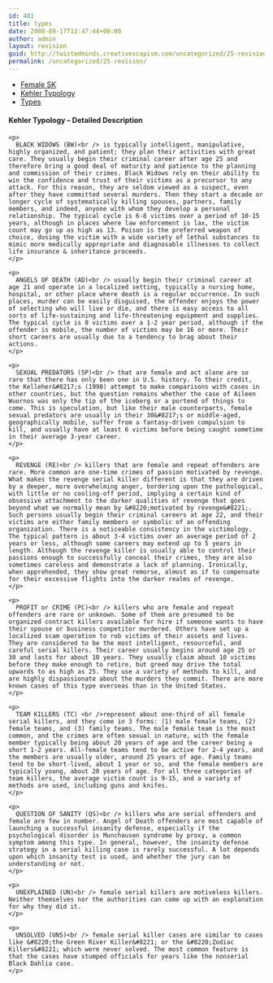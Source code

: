 ```yaml
---
id: 401
title: types
date: 2008-09-17T12:47:44+00:00
author: admin
layout: revision
guid: http://twistedminds.creativescapism.com/uncategorized/25-revision/
permalink: /uncategorized/25-revision/
---
```

<p class="dropcap-first">
  <ul id="navlist">
    <li>
      <a href="/kehler-typology/female/" title="female serial killers - Introduction">Female SK</a>
    </li>
    <li>
      <a href="/kehler-typology/female-serial-killers/" title="Female Serial Killers - Kehler Typology">Kehler Typology</a>
    </li>
    <li id="active">
      <a href="/kehler-typology/types/" id="current" title="Female Serial Killers Types">Types</a>
    </li>
  </ul>
  
  <div class="body">
    <h4>
      Kehler Typology &#8211; Detailed Description
    </h4>
    
    <p>
      BLACK WIDOWS (BW)<br /> is typically intelligent, manipulative, highly organized, and patient; they plan their activities with great care. They usually begin their criminal career after age 25 and therefore bring a good deal of maturity and patience to the planning and commission of their crimes. Black Widows rely on their ability to win the confidence and trust of their victims as a precursor to any attack. For this reason, they are seldom viewed as a suspect, even after they have committed several murders. Then they start a decade or longer cycle of systematically killing spouses, partners, family members, and indeed, anyone with whom they develop a personal relationship. The typical cycle is 6-8 victims over a period of 10-15 years, although in places where law enforcement is lax, the victim count may go up as high as 13. Poison is the preferred weapon of choice, dosing the victim with a wide variety of lethal substances to mimic more medically appropriate and diagnosable illnesses to collect life insurance & inheritance proceeds.
    </p>
    
    <p>
      ANGELS OF DEATH (AD)<br /> usually begin their criminal career at age 21 and operate in a localized setting, typically a nursing home, hospital, or other place where death is a regular occurrence. In such places, murder can be easily disguised, the offender enjoys the power of selecting who will live or die, and there is easy access to all sorts of life-sustaining and life-threatening equipment and supplies. The typical cycle is 8 victims over a 1-2 year period, although if the offender is mobile, the number of victims may be 16 or more. Their short careers are usually due to a tendency to brag about their actions.
    </p>
    
    <p>
      SEXUAL PREDATORS (SP)<br /> that are female and act alone are so rare that there has only been one in U.S. history. To their credit, the Kelleher&#8217;s (1998) attempt to make comparisons with cases in other countries, but the question remains whether the case of Aileen Wuornos was only the tip of the iceberg or a portend of things to come. This is speculation, but like their male counterparts, female sexual predators are usually in their 30&#8217;s or middle-aged, geographically mobile, suffer from a fantasy-driven compulsion to kill, and usually have at least 6 victims before being caught sometime in their average 3-year career.
    </p>
    
    <p>
      REVENGE (RE)<br /> killers that are female and repeat offenders are rare. More common are one-time crimes of passion motivated by revenge. What makes the revenge serial killer different is that they are driven by a deeper, more overwhelming anger, bordering upon the pathological, with little or no cooling-off period, implying a certain kind of obsessive attachment to the darker qualities of revenge that goes beyond what we normally mean by &#8220;motivated by revenge&#8221;. Such persons usually begin their criminal careers at age 22, and their victims are either family members or symbolic of an offending organization. There is a noticeable consistency in the victimology. The typical pattern is about 3-4 victims over an average period of 2 years or less, although some careers may extend up to 5 years in length. Although the revenge killer is usually able to control their passions enough to successfully conceal their crimes, they are also sometimes careless and demonstrate a lack of planning. Ironically, when apprehended, they show great remorse, almost as if to compensate for their excessive flights into the darker realms of revenge.
    </p>
    
    <p>
      PROFIT or CRIME (PC)<br /> killers who are female and repeat offenders are rare or unknown. Some of them are presumed to be organized contract killers available for hire if someone wants to have their spouse or business competitor murdered. Others have set up a localized scam operation to rob victims of their assets and lives. They are considered to be the most intelligent, resourceful, and careful serial killers. Their career usually begins around age 25 or 30 and lasts for about 10 years. They usually claim about 10 victims before they make enough to retire, but greed may drive the total upwards to as high as 25. They use a variety of methods to kill, and are highly dispassionate about the murders they commit. There are more known cases of this type overseas than in the United States.
    </p>
    
    <p>
      TEAM KILLERS (TC) <br />represent about one-third of all female serial killers, and they come in 3 forms: (1) male female teams, (2) female teams, and (3) family teams. The male female team is the most common, and the crimes are often sexual in nature, with the female member typically being about 20 years of age and the career being a short 1-2 years. All-female teams tend to be active for 2-4 years, and the members are usually older, around 25 years of age. Family teams tend to be short-lived, about 1 year or so, and the female members are typically young, about 20 years of age. For all three categories of team killers, the average victim count is 9-15, and a variety of methods are used, including guns and knifes.
    </p>
    
    <p>
      QUESTION OF SANITY (QS)<br /> killers who are serial offenders and female are few in number. Angel of Death offenders are most capable of launching a successful insanity defense, especially if the psychological disorder is Munchausen syndrome by proxy, a common symptom among this type. In general, however, the insanity defense strategy in a serial killing case is rarely successful. A lot depends upon which insanity test is used, and whether the jury can be understanding or not.
    </p>
    
    <p>
      UNEXPLAINED (UN)<br /> female serial killers are motiveless killers. Neither themselves nor the authorities can come up with an explanation for why they did it.
    </p>
    
    <p>
      UNSOLVED (UNS)<br /> female serial killer cases are similar to cases like &#8220;the Green River Killer&#8221; or the &#8220;Zodiac Killers&#8221; which were never solved. The most common feature is that the cases have stumped officials for years like the nonserial Black Dahlia case.
    </p>